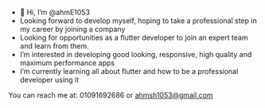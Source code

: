 - 👋 Hi, I’m @ahmE1053
- Looking forward to develop myself, hoping to take a professional step in my career by joining a company
- Looking for opportunities as a flutter developer to join an expert team and learn from them.
- I’m interested in developing good looking, responsive, high quality and maximum performance apps 
- I’m currently learning all about flutter and how to be a professional developer using it

You can reach me at: 01091692686 or ahmsh1053@gmail.com

<!---
ahmE1053/ahmE1053 is a ✨ special ✨ repository because its `README.md` (this file) appears on your GitHub profile.
You can click the Preview link to take a look at your changes.
--->

